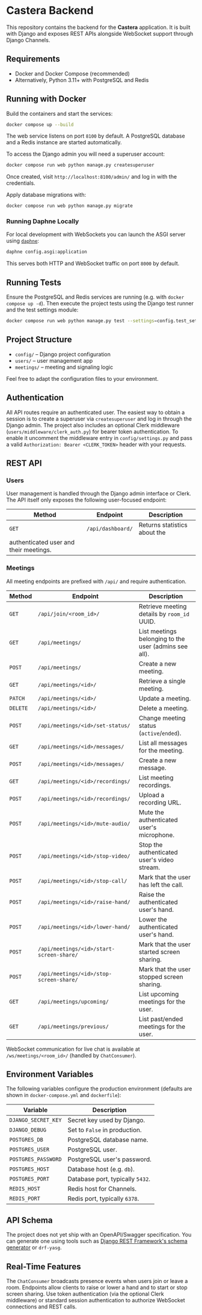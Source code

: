 # Castera Backend

This repository contains the backend for the **Castera** application. It is built with Django and exposes REST APIs alongside WebSocket support through Django Channels.

## Requirements

- Docker and Docker Compose (recommended)
- Alternatively, Python 3.11+ with PostgreSQL and Redis

## Running with Docker

Build the containers and start the services:

```bash
docker compose up --build
```

The web service listens on port `8100` by default. A PostgreSQL database and a Redis instance are started automatically.

To access the Django admin you will need a superuser account:

```bash
docker compose run web python manage.py createsuperuser
```

Once created, visit `http://localhost:8100/admin/` and log in with the credentials.

Apply database migrations with:

```bash
docker compose run web python manage.py migrate
```

### Running Daphne Locally

For local development with WebSockets you can launch the ASGI server using
[`daphne`](https://github.com/django/daphne):

```bash
daphne config.asgi:application
```

This serves both HTTP and WebSocket traffic on port `8000` by default.

## Running Tests

Ensure the PostgreSQL and Redis services are running (e.g. with `docker compose up -d`).
Then execute the project tests using the Django test runner and the test settings module:

```bash
docker compose run web python manage.py test --settings=config.test_settings
```

## Project Structure

- `config/` – Django project configuration
- `users/` – user management app
- `meetings/` – meeting and signaling logic

Feel free to adapt the configuration files to your environment.

## Authentication

All API routes require an authenticated user. The easiest way to obtain a session
is to create a superuser via `createsuperuser` and log in through the Django
admin.  The project also includes an optional Clerk middleware
(`users/middleware/clerk_auth.py`) for bearer token authentication. To enable it
uncomment the middleware entry in `config/settings.py` and pass a valid
`Authorization: Bearer <CLERK_TOKEN>` header with your requests.

## REST API

### Users

User management is handled through the Django admin interface or Clerk.  The API
itself only exposes the following user-focused endpoint:

| Method | Endpoint           | Description                      |
| ------ | ------------------ | -------------------------------- |
| `GET`  | `/api/dashboard/`  | Returns statistics about the
authenticated user and their meetings. |

### Meetings

All meeting endpoints are prefixed with `/api/` and require authentication.

| Method | Endpoint                                     | Description |
| ------ | --------------------------------------------- | ----------- |
| `GET`  | `/api/join/<room_id>/`                        | Retrieve meeting details by `room_id` UUID. |
| `GET`  | `/api/meetings/`                              | List meetings belonging to the user (admins see all). |
| `POST` | `/api/meetings/`                              | Create a new meeting. |
| `GET`  | `/api/meetings/<id>/`                         | Retrieve a single meeting. |
| `PATCH`| `/api/meetings/<id>/`                         | Update a meeting. |
| `DELETE`| `/api/meetings/<id>/`                        | Delete a meeting. |
| `POST` | `/api/meetings/<id>/set-status/`              | Change meeting status (`active`/`ended`). |
| `GET`  | `/api/meetings/<id>/messages/`                | List all messages for the meeting. |
| `POST` | `/api/meetings/<id>/messages/`                | Create a new message. |
| `GET`  | `/api/meetings/<id>/recordings/`              | List meeting recordings. |
| `POST` | `/api/meetings/<id>/recordings/`              | Upload a recording URL. |
| `POST` | `/api/meetings/<id>/mute-audio/`              | Mute the authenticated user's microphone. |
| `POST` | `/api/meetings/<id>/stop-video/`              | Stop the authenticated user's video stream. |
| `POST` | `/api/meetings/<id>/stop-call/`               | Mark that the user has left the call. |
| `POST` | `/api/meetings/<id>/raise-hand/`              | Raise the authenticated user's hand. |
| `POST` | `/api/meetings/<id>/lower-hand/`              | Lower the authenticated user's hand. |
| `POST` | `/api/meetings/<id>/start-screen-share/`      | Mark that the user started screen sharing. |
| `POST` | `/api/meetings/<id>/stop-screen-share/`       | Mark that the user stopped screen sharing. |
| `GET`  | `/api/meetings/upcoming/`                     | List upcoming meetings for the user. |
| `GET`  | `/api/meetings/previous/`                     | List past/ended meetings for the user. |

WebSocket communication for live chat is available at
`/ws/meetings/<room_id>/` (handled by `ChatConsumer`).

## Environment Variables

The following variables configure the production environment (defaults are shown
in `docker-compose.yml` and `dockerfile`):

| Variable             | Description                                  |
| -------------------- | -------------------------------------------- |
| `DJANGO_SECRET_KEY`  | Secret key used by Django.                   |
| `DJANGO_DEBUG`       | Set to `False` in production.                |
| `POSTGRES_DB`        | PostgreSQL database name.                    |
| `POSTGRES_USER`      | PostgreSQL user.                             |
| `POSTGRES_PASSWORD`  | PostgreSQL user's password.                  |
| `POSTGRES_HOST`      | Database host (e.g. `db`).                   |
| `POSTGRES_PORT`      | Database port, typically `5432`.             |
| `REDIS_HOST`         | Redis host for Channels.                     |
| `REDIS_PORT`         | Redis port, typically `6378`.                |

## API Schema

The project does not yet ship with an OpenAPI/Swagger specification. You can
generate one using tools such as
[Django REST Framework's schema generator](https://www.django-rest-framework.org/api-guide/schemas/)
or `drf-yasg`.

## Real-Time Features

The `ChatConsumer` broadcasts presence events when users join or leave a room.
Endpoints allow clients to raise or lower a hand and to start or stop screen sharing.
Use token authentication (via the optional Clerk middleware) or standard session
authentication to authorize WebSocket connections and REST calls.
